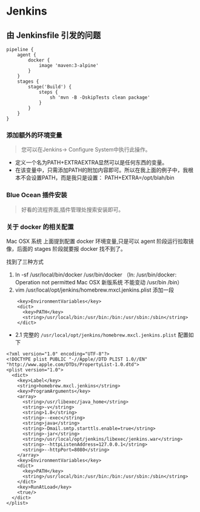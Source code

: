 # Jenkins

## 由 Jenkinsfile 引发的问题

```
pipeline {
    agent {
        docker {
            image 'maven:3-alpine'
        }
    }
    stages {
        stage('Build') {
            steps {
                sh 'mvn -B -DskipTests clean package'
            }
        }
    }
}
```

### 添加额外的环境变量
> 您可以在Jenkins-> Configure System中执行此操作。
* 定义一个名为PATH+EXTRAEXTRA显然可以是任何东西的变量。
* 在该变量中，只需添加PATH的附加内容即可。所以在我上面的例子中，我根本不会设置PATH，而是我只是设置： PATH+EXTRA=/opt/blah/bin

### Blue Ocean 插件安装
> 好看的流程界面,插件管理处搜索安装即可。


### 关于 docker 的相关配置
Mac OSX 系统 上面提到配置 docker 环境变量,只是可以 agent 阶段运行拉取镜像，后面的 stages 阶段就要报 docker 找不到了。

找到了三种方式

1. ln -sf /usr/local/bin/docker /usr/bin/docker （ln: /usr/bin/docker: Operation not permitted Mac OSX 新版系统 不能变动 /usr/bin /bin）
2. vim /usr/local/opt/jenkins/homebrew.mxcl.jenkins.plist 
添加一段

```
    <key>EnvironmentVariables</key>
    <dict>
      <key>PATH</key>
      <string>/usr/local/bin:/usr/bin:/bin:/usr/sbin:/sbin</string>
    </dict>
```

* 2.1 完整的 `/usr/local/opt/jenkins/homebrew.mxcl.jenkins.plist` 配置如下

```
<?xml version="1.0" encoding="UTF-8"?>
<!DOCTYPE plist PUBLIC "-//Apple//DTD PLIST 1.0//EN" "http://www.apple.com/DTDs/PropertyList-1.0.dtd">
<plist version="1.0">
  <dict>
    <key>Label</key>
    <string>homebrew.mxcl.jenkins</string>
    <key>ProgramArguments</key>
    <array>
      <string>/usr/libexec/java_home</string>
      <string>-v</string>
      <string>1.8</string>
      <string>--exec</string>
      <string>java</string>
      <string>-Dmail.smtp.starttls.enable=true</string>
      <string>-jar</string>
      <string>/usr/local/opt/jenkins/libexec/jenkins.war</string>
      <string>--httpListenAddress=127.0.0.1</string>
      <string>--httpPort=8080</string>
    </array>
    <key>EnvironmentVariables</key>
    <dict>
      <key>PATH</key>
      <string>/usr/local/bin:/usr/bin:/bin:/usr/sbin:/sbin</string>
    </dict>
    <key>RunAtLoad</key>
    <true/>
  </dict>
</plist>
```